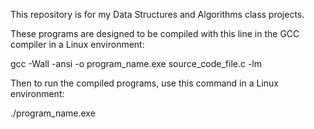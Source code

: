 This repository is for my Data Structures and Algorithms class projects.

These programs are designed to be compiled with this line in the GCC compiler in a Linux environment:

gcc -Wall -ansi -o program_name.exe source_code_file.c -lm

Then to run the compiled programs, use this command in a Linux environment:

./program_name.exe
